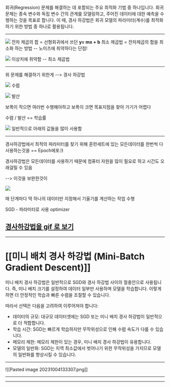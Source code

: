 회귀(Regression) 문제를 해결하는 데 포함되는 주요 최적화 기법 중 하나입니다. 
회귀 문제는 종속 변수와 독립 변수 간의 관계를 모델링하고, 
주어진 데이터에 대한 예측을 수행하는 것을 목표로 합니다. 
이 때, 경사 하강법은 회귀 모델의 파라미터(계수)를 최적화하기 위한 방법 중 하나로 활용됩니다.

---

![](https://i.imgur.com/Vt67DhT.png)
	잔차 제곱의 합 = 선형회귀에서 쓰던 **y= mx + b**
	최소 제곱법     =  잔차제곱의 합을 최소화 하는 방법 -- 노이즈에 취약하다는 단점!

![](https://i.imgur.com/ycLbCnT.png)
이상치에 취약함  -- 최소 제곱법

---
위 문제를 해결하기 위한게 --> 경사 하강법

![](https://i.imgur.com/3WE4FwQ.png)
수렴

![](https://i.imgur.com/e6tWxsb.png)
발산

보폭이 작으면 여러번 수행해야하고
보폭이 크면 목표지점을 찾아 가기가 어렵다  

수렴 / 발산
== 학습률

![](https://i.imgur.com/Y7ulzzc.png)
일반적으로 아래의 값들을 많이 사용함

---

경사하강법에서  최적의 파라미터를 찾기 위해 훈련세트에 있는 모든데이터를 한번씩 다 사용하는것을
== Epoch에포크

경사하강법은 모든데이터를 사용하기 때문에 컴퓨터 자원을 많이 필요로 하고 
시간도 오래걸릴 수 있음

--> 이것을 보완한것이

![](https://i.imgur.com/S0NeqgT.png)

매 단계마다 딱 하나의 데이터만 지정해서 기울기를 계산하는 작업 수행 
 
SGD - 파라미터로 사용 optimizer
## [경사하강법을 gif 로 보기](https://alykhantejani.github.io/images/gradient_descent_line_graph.gif)




---
# [[미니 배치 경사 하강법 (Mini-Batch Gradient Descent)]]


미니 배치 경사 하강법은 일반적으로 SGD와 경사 하강법 사이의 절충안으로 사용됩니다. 즉, 미니 배치 크기를 설정하여 데이터 일부만 사용하며 모델을 학습합니다. 이렇게 하면 더 안정적인 학습과 빠른 수렴을 조절할 수 있습니다.

따라서 선택은 다음을 고려하여 이루어져야 합니다:

- 데이터의 규모: 대규모 데이터셋에는 SGD 또는 미니 배치 경사 하강법이 일반적으로 더 적합합니다.
- 학습 시간: SGD는 빠르게 학습하지만 무작위성으로 인해 수렴 속도가 다를 수 있습니다.
- 메모리 제한: 메모리 제한이 있는 경우, 미니 배치 경사 하강법이 유용합니다.
- 모델의 일반화: SGD는 지역 최소값에서 벗어나기 위한 무작위성을 가지므로 모델의 일반화를 향상시킬 수 있습니다.


---

![[Pasted image 20231004133307.png]]
****
---
